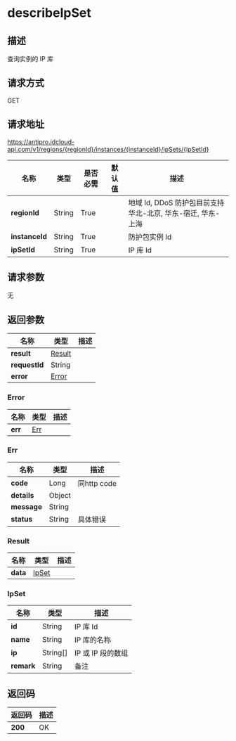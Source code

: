# describeIpSet


## 描述
查询实例的 IP 库

## 请求方式
GET

## 请求地址
https://antipro.jdcloud-api.com/v1/regions/{regionId}/instances/{instanceId}/ipSets/{ipSetId}

|名称|类型|是否必需|默认值|描述|
|---|---|---|---|---|
|**regionId**|String|True| |地域 Id, DDoS 防护包目前支持华北-北京, 华东-宿迁, 华东-上海|
|**instanceId**|String|True| |防护包实例 Id|
|**ipSetId**|String|True| |IP 库 Id|

## 请求参数
无


## 返回参数
|名称|类型|描述|
|---|---|---|
|**result**|[Result](describeipset#result)| |
|**requestId**|String| |
|**error**|[Error](describeipset#error)| |

### <div id="error">Error</div>
|名称|类型|描述|
|---|---|---|
|**err**|[Err](describeipset#err)| |
### <div id="err">Err</div>
|名称|类型|描述|
|---|---|---|
|**code**|Long|同http code|
|**details**|Object| |
|**message**|String| |
|**status**|String|具体错误|
### <div id="result">Result</div>
|名称|类型|描述|
|---|---|---|
|**data**|[IpSet](describeipset#ipset)| |
### <div id="ipset">IpSet</div>
|名称|类型|描述|
|---|---|---|
|**id**|String|IP 库 Id|
|**name**|String|IP 库的名称|
|**ip**|String[]|IP 或 IP 段的数组|
|**remark**|String|备注|

## 返回码
|返回码|描述|
|---|---|
|**200**|OK|
